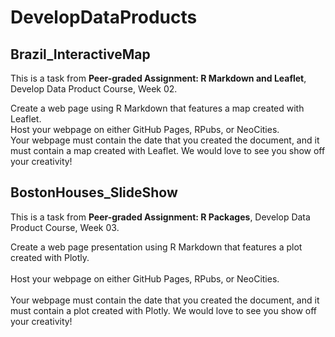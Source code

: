 # DevelopDataProducts

## Brazil_InteractiveMap

This is a task from **Peer-graded Assignment: R Markdown and Leaflet**, Develop Data Product Course, Week 02.

Create a web page using R Markdown that features a map created with Leaflet. <br>
Host your webpage on either GitHub Pages, RPubs, or NeoCities. <br>
Your webpage must contain the date that you created the document, and it must contain a map created with Leaflet. We would love to see you show off your creativity! 


## BostonHouses_SlideShow
This is a task from **Peer-graded Assignment: R Packages**, Develop Data Product Course, Week 03.

Create a web page presentation using R Markdown that features a plot created with Plotly. <br><br>
Host your webpage on either GitHub Pages, RPubs, or NeoCities. <br><br>
Your webpage must contain the date that you created the document, and it must contain a plot created with Plotly. We would love to see you show off your creativity!

